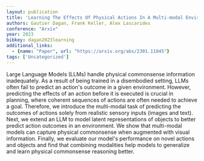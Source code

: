 ```yaml
---
layout: publication
title: 'Learning The Effects Of Physical Actions In A Multi-modal Environment'
authors: Gautier Dagan, Frank Keller, Alex Lascarides
conference: "Arxiv"
year: 2023
bibkey: dagan2023learning
additional_links:
  - {name: "Paper", url: "https://arxiv.org/abs/2301.11845"}
tags: ['Uncategorized']
---
```

Large Language Models (LLMs) handle physical commonsense information
inadequately. As a result of being trained in a disembodied setting, LLMs often
fail to predict an action's outcome in a given environment. However, predicting
the effects of an action before it is executed is crucial in planning, where
coherent sequences of actions are often needed to achieve a goal. Therefore, we
introduce the multi-modal task of predicting the outcomes of actions solely
from realistic sensory inputs (images and text). Next, we extend an LLM to
model latent representations of objects to better predict action outcomes in an
environment. We show that multi-modal models can capture physical commonsense
when augmented with visual information. Finally, we evaluate our model's
performance on novel actions and objects and find that combining modalities
help models to generalize and learn physical commonsense reasoning better.
